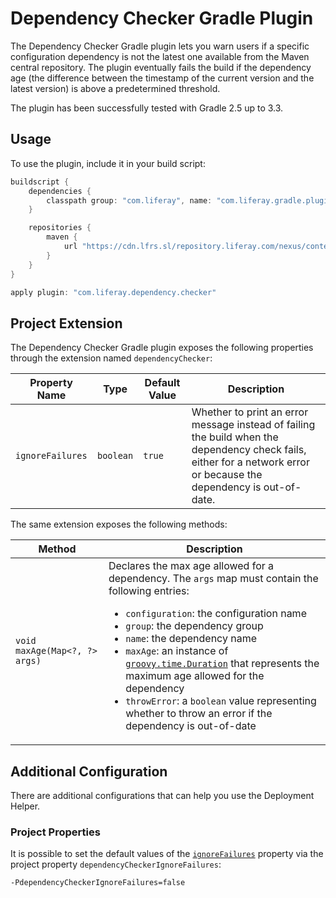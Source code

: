 # Dependency Checker Gradle Plugin

The Dependency Checker Gradle plugin lets you warn users if a specific
configuration dependency is not the latest one available from the Maven central
repository. The plugin eventually fails the build if the dependency age (the
difference between the timestamp of the current version and the latest version)
is above a predetermined threshold.

The plugin has been successfully tested with Gradle 2.5 up to 3.3.

## Usage

To use the plugin, include it in your build script:

```gradle
buildscript {
	dependencies {
		classpath group: "com.liferay", name: "com.liferay.gradle.plugins.dependency.checker", version: "1.0.1"
	}

	repositories {
		maven {
			url "https://cdn.lfrs.sl/repository.liferay.com/nexus/content/groups/public"
		}
	}
}

apply plugin: "com.liferay.dependency.checker"
```

## Project Extension

The Dependency Checker Gradle plugin exposes the following properties through
the extension named `dependencyChecker`:

Property Name | Type | Default Value | Description
------------- | ---- | ------------- | -----------
<a name="ignorefailures"></a>`ignoreFailures` | `boolean` | `true` | Whether to print an error message instead of failing the build when the dependency check fails, either for a network error or because the dependency is out-of-date.

The same extension exposes the following methods:

Method | Description
------ | -----------
`void maxAge(Map<?, ?> args)` | Declares the max age allowed for a dependency. The `args` map must contain the following entries: <ul><li>`configuration`: the configuration name</li><li>`group`: the dependency group</li><li>`name`: the dependency name</li><li>`maxAge`: an instance of [`groovy.time.Duration`](http://docs.groovy-lang.org/latest/html/api/groovy/time/Duration.html) that represents the maximum age allowed for the dependency</li><li>`throwError`: a `boolean` value representing whether to throw an error if the dependency is out-of-date</li></ul>

## Additional Configuration

There are additional configurations that can help you use the Deployment Helper.

### Project Properties

It is possible to set the default values of the [`ignoreFailures`](#ignorefailures)
property via the project property `dependencyCheckerIgnoreFailures`:

	-PdependencyCheckerIgnoreFailures=false